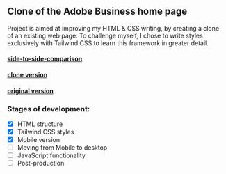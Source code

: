## Clone of the Adobe Business home page
Project is aimed at improving my HTML & CSS writing, by creating a clone of an existing web page. 
To challenge myself, I chose to write styles exclusively with Tailwind CSS to learn this framework in greater detail. 
#### [side-to-side-comparison](https://vladnomad.github.io/adobe-business-clone/comparison.html)
#### [clone version](https://vladnomad.github.io/adobe-business-clone/index.html)
#### [original version](https://business.adobe.com/)
### Stages of development:
- [x] HTML structure
- [x] Tailwind CSS styles
- [x] Mobile version
- [ ] Moving from Mobile to desktop
- [ ] JavaScript functionality
- [ ] Post-production